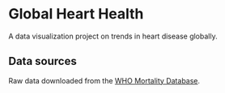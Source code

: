 # Global Heart Health
A data visualization project on trends in heart disease globally.

## Data sources
Raw data downloaded from the [WHO Mortality Database](http://www.who.int/healthinfo/statistics/mortality_rawdata/en/).
